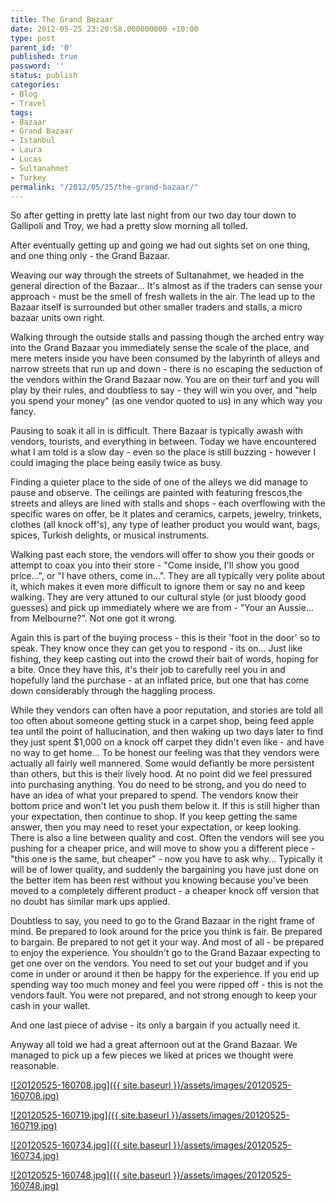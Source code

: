 ```yaml
---
title: The Grand Bazaar
date: 2012-05-25 23:20:58.000000000 +10:00
type: post
parent_id: '0'
published: true
password: ''
status: publish
categories:
- Blog
- Travel
tags:
- Bazaar
- Grand Bazaar
- Istanbul
- Laura
- Lucas
- Sultanahmet
- Turkey
permalink: "/2012/05/25/the-grand-bazaar/"
---
```

So after getting in pretty late last night from our two day tour down to Gallipoli and Troy, we had a pretty slow morning all tolled.

After eventually getting up and going we had out sights set on one thing, and one thing only - the Grand Bazaar.

Weaving our way through the streets of Sultanahmet, we headed in the general direction of the Bazaar... It's almost as if the traders can sense your approach - must be the smell of fresh wallets in the air. The lead up to the Bazaar itself is surrounded but other smaller traders and stalls, a micro bazaar units own right.

Walking through the outside stalls and passing though the arched entry way into the Grand Bazaar you immediately sense the scale of the place, and mere meters inside you have been consumed by the labyrinth of alleys and narrow streets that run up and down - there is no escaping the seduction of the vendors within the Grand Bazaar now. You are on their turf and you will play by their rules, and doubtless to say - they will win you over, and "help you spend your money" (as one vendor quoted to us) in any which way you fancy.

Pausing to soak it all in is difficult. There Bazaar is typically awash with vendors, tourists, and everything in between. Today we have encountered what I am told is a slow day - even so the place is still buzzing - however I could imaging the place being easily twice as busy.

Finding a quieter place to the side of one of the alleys we did manage to pause and observe. The ceilings are painted with featuring frescos,the streets and alleys are lined with stalls and shops - each overflowing with the specific wares on offer, be it plates and ceramics, carpets, jewelry, trinkets, clothes (all knock off's), any type of leather product you would want, bags, spices, Turkish delights, or musical instruments.

Walking past each store, the vendors will offer to show you their goods or attempt to coax you into their store - "Come inside, I'll show you good price...", or "I have others, come in...". They are all typically very polite about it, which makes it even more difficult to ignore them or say no and keep walking. They are very attuned to our cultural style (or just bloody good guesses) and pick up immediately where we are from - "Your an Aussie... from Melbourne?". Not one got it wrong.

Again this is part of the buying process - this is their 'foot in the door' so to speak. They know once they can get you to respond - its on... Just like fishing, they keep casting out into the crowd their bait of words, hoping for a bite. Once they have this, it's their job to carefully reel you in and hopefully land the purchase - at an inflated price, but one that has come down considerably through the haggling process.

While they vendors can often have a poor reputation, and stories are told all too often about someone getting stuck in a carpet shop, being feed apple tea until the point of hallucination, and then waking up two days later to find they just spent $1,000 on a knock off carpet they didn't even like - and have no way to get home... To be honest our feeling was that they vendors were actually all fairly well mannered. Some would defiantly be more persistent than others, but this is their lively hood. At no point did we feel pressured into purchasing anything. You do need to be strong, and you do need to have an idea of what your prepared to spend. The vendors know their bottom price and won't let you push them below it. If this is still higher than your expectation, then continue to shop. If you keep getting the same answer, then you may need to reset your expectation, or keep looking. There is also a line between quality and cost. Often the vendors will see you pushing for a cheaper price, and will move to show you a different piece - "this one is the same, but cheaper" - now you have to ask why... Typically it will be of lower quality, and suddenly the bargaining you have just done on the better item has been rest without you knowing because you've been moved to a completely different product - a cheaper knock off version that no doubt has similar mark ups applied.

Doubtless to say, you need to go to the Grand Bazaar in the right frame of mind. Be prepared to look around for the price you think is fair. Be prepared to bargain. Be prepared to not get it your way. And most of all - be prepared to enjoy the experience. You shouldn't go to the Grand Bazaar expecting to get one over on the vendors. You need to set out your budget and if you come in under or around it then be happy for the experience. If you end up spending way too much money and feel you were ripped off - this is not the vendors fault. You were not prepared, and not strong enough to keep your cash in your wallet.

And one last piece of advise - its only a bargain if you actually need it.

Anyway all told we had a great afternoon out at the Grand Bazaar. We managed to pick up a few pieces we liked at prices we thought were reasonable.

[![20120525-160708.jpg]({{ site.baseurl }}/assets/images/20120525-160708.jpg)](http://modrich.files.wordpress.com/2012/05/20120525-160708.jpg)

[![20120525-160719.jpg]({{ site.baseurl }}/assets/images/20120525-160719.jpg)](http://modrich.files.wordpress.com/2012/05/20120525-160719.jpg)

[![20120525-160734.jpg]({{ site.baseurl }}/assets/images/20120525-160734.jpg)](http://modrich.files.wordpress.com/2012/05/20120525-160734.jpg)

[![20120525-160748.jpg]({{ site.baseurl }}/assets/images/20120525-160748.jpg)](http://modrich.files.wordpress.com/2012/05/20120525-160748.jpg)

